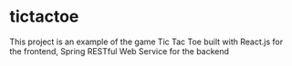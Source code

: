 # tictactoe
This project is an example of the game Tic Tac Toe built with React.js for the frontend, Spring RESTful Web Service for the backend
